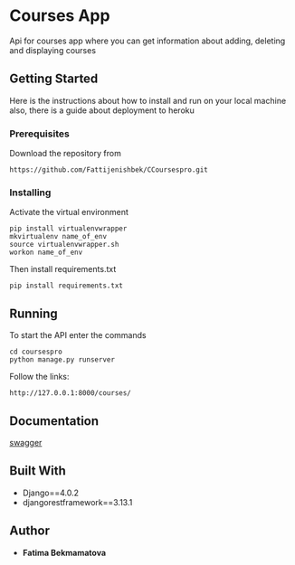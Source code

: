 # Courses App

Api for courses app where you can get information about adding, deleting and displaying courses

## Getting Started

Here is the instructions about how to install and run on your local machine also, there is a guide about deployment to heroku

### Prerequisites

Download the repository from

```
https://github.com/Fattijenishbek/CCoursespro.git
```

### Installing

Activate the virtual environment

```
pip install virtualenvwrapper
mkvirtualenv name_of_env
source virtualenvwrapper.sh
workon name_of_env
```

Then install requirements.txt

```
pip install requirements.txt
```

## Running

To start the API enter the commands

```
cd coursespro
python manage.py runserver
```

Follow the links:

```
http://127.0.0.1:8000/courses/
```

## Documentation

[swagger](https://neo15heroku.herokuapp.com/swagger/)

## Built With

- Django==4.0.2
- djangorestframework==3.13.1

## Author

- **Fatima Bekmamatova**

